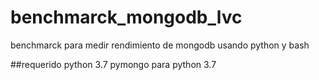 # benchmarck_mongodb_lvc
benchmarck para medir rendimiento de mongodb usando python y bash

##requerido
python 3.7
pymongo para python 3.7

